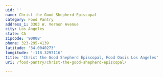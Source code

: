 ```yaml
---
uid: ''
name: Christ the Good Shepherd Episcopal
category: Food Pantry
address_1: 3303 W. Vernon Avenue
city: Los Angeles
state: CA
zipcode: '90008'
phone: 323-295-4139
latitude: '34.0040273'
longitude: '-118.3297116'
title: 'Christ the Good Shepherd Episcopal, Food Oasis Los Angeles'
uri: /food-pantry/christ-the-good-shepherd-episcopal/

---
```

